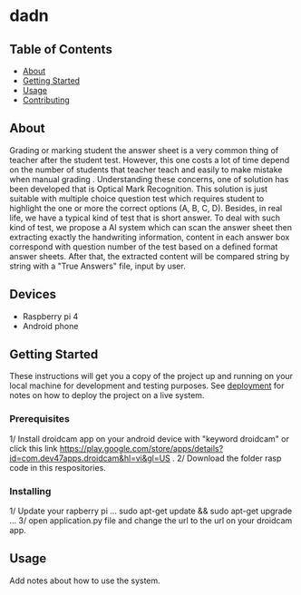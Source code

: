 # dadn

## Table of Contents

- [About](#about)
- [Getting Started](#getting_started)
- [Usage](#usage)
- [Contributing](../CONTRIBUTING.md)

## About <a name = "about"></a>

Grading or marking student the answer sheet is a very common thing of teacher after the student test. However, this one costs a lot of time depend on the number of students that teacher teach and easily to make mistake when manual grading . Understanding these concerns, one of solution has been developed that is Optical Mark Recognition.
This solution is just suitable with multiple choice question test which requires student to highlight the one or more the correct options (A, B, C, D). Besides, in real life, we have a typical kind of test that is short answer. To deal with such kind of test, we propose a AI system which can scan the answer sheet then extracting exactly the handwriting information, content in each answer box correspond with question number of the test based on a defined format answer sheets. After that, the extracted content will be compared string by string with a "True Answers" file, input by user.

## Devices
- Raspberry pi 4
- Android phone
## Getting Started <a name = "getting_started"></a>

These instructions will get you a copy of the project up and running on your local machine for development and testing purposes. See [deployment](#deployment) for notes on how to deploy the project on a live system.

### Prerequisites

1/ Install droidcam app on your android device with "keyword droidcam" 
                or click this link https://play.google.com/store/apps/details?id=com.dev47apps.droidcam&hl=vi&gl=US .
2/ Download the folder rasp code in this respositories.

### Installing
1/ Update your rapberry pi
  ...
  sudo apt-get update && sudo apt-get upgrade
  ...
3/ open application.py file and change the url to the url on your droidcam app.

## Usage <a name = "usage"></a>

Add notes about how to use the system.
